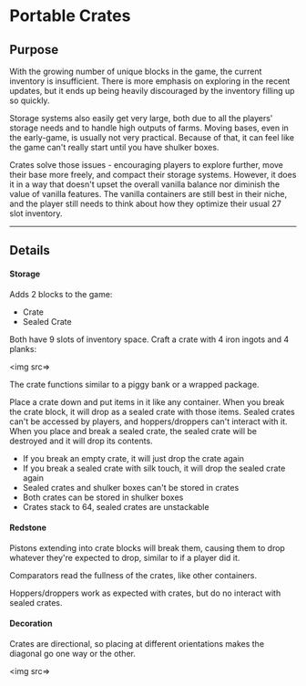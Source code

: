 # Portable Crates
## Purpose
With the growing number of unique blocks in the game, the current inventory is insufficient. There is more emphasis on exploring in the recent updates, but it ends up being heavily discouraged by the inventory filling up so quickly.

Storage systems also easily get very large, both due to all the players' storage needs and to handle high outputs of farms. Moving bases, even in the early-game, is usually not very practical. Because of that, it can feel like the game can't really start until you have shulker boxes.

Crates solve those issues - encouraging players to explore further, move their base more freely, and compact their storage systems. However, it does it in a way that doesn't upset the overall vanilla balance nor diminish the value of vanilla features. The vanilla containers are still best in their niche, and the player still needs to think about how they optimize their usual 27 slot inventory.

----------
## Details

#### Storage
Adds 2 blocks to the game:
- Crate
- Sealed Crate

Both have 9 slots of inventory space. Craft a crate with 4 iron ingots and 4 planks:

<img src=>

The crate functions similar to a piggy bank or a wrapped package.

Place a crate down and put items in it like any container. When you break the crate block, it will drop as a sealed crate with those items. Sealed crates can't be accessed by players, and hoppers/droppers can't interact with it. When you place and break a sealed crate, the sealed crate will be destroyed and it will drop its contents.

- If you break an empty crate, it will just drop the crate again
- If you break a sealed crate with silk touch, it will drop the sealed crate again
- Sealed crates and shulker boxes can't be stored in crates
- Both crates can be stored in shulker boxes
- Crates stack to 64, sealed crates are unstackable

#### Redstone
Pistons extending into crate blocks will break them, causing them to drop whatever they're expected to drop, similar to if a player did it.

Comparators read the fullness of the crates, like other containers.

Hoppers/droppers work as expected with crates, but do no interact with sealed crates.

#### Decoration
Crates are directional, so placing at different orientations makes the diagonal go one way or the other.

<img src=>